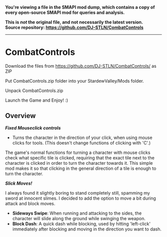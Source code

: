 **You're viewing a file in the SMAPI mod dump, which contains a copy of every open-source SMAPI mod
for queries and analysis.**

**This is _not_ the original file, and not necessarily the latest version.**  
**Source repository: https://github.com/DJ-STLN/CombatControls**

----

# CombatControls
Download the files from https://github.com/DJ-STLN/CombatControls/ as ZIP

Put CombatControls.zip folder into your StardewValley/Mods folder.

Unpack CombatControls.zip

Launch the Game and Enjoy! :)

## Overview


***Fixed Mouseclick controls***

 - Turns the character in the direction of your click, when using mouse clicks for tools.
 (This doesn't change functions of clicking with 'C'.)
 
The game's normal functions for turning a character with mouse clicks check what specific tile is clicked,
requiring that the exact tile next to the character is clicked in order to turn the character towards it.
This simple mod makes it so that clicking in the general direction of a tile is enough to turn the character.

***Slick Moves!***

I always found it slightly boring to stand completely still, spamming my sword at innocent slimes.
I decided to add the option to move a bit during attack and block moves.

  - **Sideways Swipe**: When running and attacking to the sides, the character will slide along the ground while swinging the weapon.
  - **Block Dash**: A quick dash while blocking, used by hitting 'left-click' immediately after blocking and moving in the direction you want to dash.
